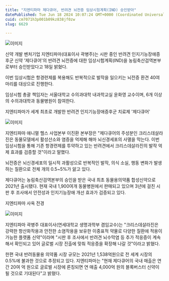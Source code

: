 ```yaml
---
title: "지엔티파마 제다큐어, 반려견 뇌전증 임상시험계획(IND) 승인받아"
datePublished: Tue Jun 18 2024 10:07:24 GMT+0000 (Coordinated Universal Time)
cuid: cm7071h3p001b09kz838jf0zw
slug: 6629

---
```



![이미지](https://cdn.hashnode.com/res/hashnode/image/upload/v1739260906208/0a095394-8f65-4bdd-8a85-76745fabc76f.jpeg)

신약 개발 벤처기업 지엔티파마(대표이사 곽병주)는 시판 중인 반려견 인지기능장애증후군 신약 '제다큐어'의 반려견 뇌전증에 대한 임상시험계획(IND)을 농림축산검역본부로부터 승인받았다고 18일 밝혔다.

이번 임상시험은 항경련제를 복용해도 반복적으로 발작을 일으키는 뇌전증 환견 40여 마리를 대상으로 진행한다.

임상시험 총괄 책임자는 서울대학교 수의과대학 내과학교실 윤화영 교수이며, 6개 이상의 수의과대학과 동물병원이 참여한다.

지엔티파마가 세계 최초로 개발한 반려견 인지기능장애증후군 치료제 '제다큐어'

![이미지](https://cdn.hashnode.com/res/hashnode/image/upload/v1739260908718/b24325f7-2875-4237-8760-f2a4b37003fd.png)

지엔티파마 애니멀 헬스 사업본부 이진환 본부장은 "제다큐어의 주성분인 크리스데살라진은 동물모델에서 활성산소와 염증을 억제해 해마 뇌신경세포의 사멸을 막는다. 이번 임상시험을 통해 기존 항경련제를 투약하고 있는 반려견에서 크리스데살라진의 발작 억제 효과를 검증할 것"이라고 말했다.

뇌전증은 뇌신경세포의 일시적 과활성으로 반복적인 발작, 의식 소실, 행동 변화가 발생하는 질환으로 전체 개의 0.5~5%가 앓고 있다.

제다큐어는 농림축산검역본부의 승인을 받은 국내 최초 동물용의약품 합성신약으로 2021년 출시됐다. 현재 국내 1,900여개 동물병원에서 판매되고 있으며 3년에 걸친 시판 후 조사에서 안전성과 인지기능장애 개선 효과가 검증되고 있다.

지엔티파마 사옥 전경

![이미지](https://cdn.hashnode.com/res/hashnode/image/upload/v1739260911183/00200eaf-fa98-4928-a364-9cf4e799d894.jpeg)

지엔티파마 곽병주 대표이사(연세대학교 생명과학부 겸임교수)는 "크리스데살라진은 강력한 항산화작용과 안전한 소염작용을 보유한 이중표적 약물로 다양한 질환에 적용이 가능한 플랫폼 신약"이라며 "시판 후 조사에서 반려견 뇌수막염 등 추가 적응증이 계속해서 확인되고 있어 글로벌 시장 진출에 맞춰 적응증을 확장해 나갈 것"이라고 밝혔다.

한편 국내 반려동물용 의약품 시장 규모는 2021년 1,538억원으로 전 세계 시장의 0.5%에 불과한 것으로 추정되고 있다. 지엔티파마는 "현재 제다큐어의 국내 매출은 연간 20여 억 원으로 글로벌 시장에 론칭되면 연 매출 4,000억 원의 블록버스터 신약이 될 것으로 기대된다"고 밝혔다.